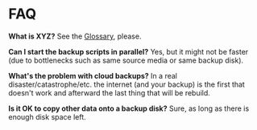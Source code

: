 # FAQ

**What is XYZ?** See the [Glossary](Glossary.md), please.

**Can I start the backup scripts in parallel?** Yes, but it might not be faster (due to bottlenecks such as same source media or same backup disk).

**What's the problem with cloud backups?** In a real disaster/catastrophe/etc. the internet (and your backup) is the first that doesn't work and afterward the last thing that will be rebuild.

**Is it OK to copy other data onto a backup disk?** Sure, as long as there is enough disk space left.
